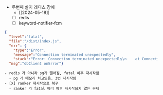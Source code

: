 - 두번째 살지 레디스 장애
  + [[2024-05-18]]
  - [ ] redis
  - [ ] keyword-notifier-fcm
```json
{
  "level":"fatal",
  "file":"/dist/index.js",
  "err": {
    "type":"Error",
    "message":"Connection terminated unexpectedly",
    "stack":"Error: Connection terminated unexpectedly\n    at Connection.<anonymous> (/app/node_modules/.pnpm/pg@8.11.3/node_modules/pg/lib/client.js:132:73)\n    at Object.onceWrapper (node:events:632:28)\n    at Connection.emit (node:events:518:28)\n    at Socket.<anonymous> (/app/node_modules/.pnpm/pg@8.11.3/node_modules/pg/lib/connection.js:63:12)\n    at Socket.emit (node:events:518:28)\n    at TCP.<anonymous> (node:net:337:12)"},
  "msg":"dbClient onError"}
```
    - redis 가 아니라 pg가 떨어짐, fatal 이후 재시작됨
      - pg 가 메모리 치고있음, 3번 재시작됨
    - [X] ranker 재시작으로 복구
      - ranker 가 fatal 에러 이후 재시작되지 않는 문제
